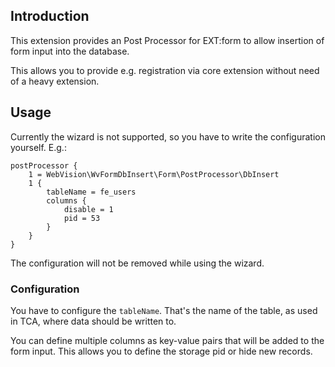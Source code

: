 ## Introduction

This extension provides an Post Processor for EXT:form to allow insertion of
form input into the database.

This allows you to provide e.g. registration via core extension without need of
a heavy extension.

## Usage

Currently the wizard is not supported, so you have to write the configuration
yourself. E.g.:

    postProcessor {
        1 = WebVision\WvFormDbInsert\Form\PostProcessor\DbInsert
        1 {
            tableName = fe_users
            columns {
                disable = 1
                pid = 53
            }
        }
    }

The configuration will not be removed while using the wizard.

### Configuration

You have to configure the `tableName`. That's the name of the table, as used in
TCA, where data should be written to.

You can define multiple columns as key-value pairs that will be added to the
form input. This allows you to define the storage pid or hide new records.
